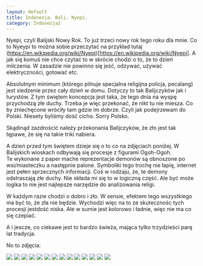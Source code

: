 ```yaml
---
layout: default
title: Indonezja. Bali. Nyepi.
category: Indonezja2
---
```


Nyepi, czyli Balijski Nowy Rok. To już trzeci nowy rok tego roku dla mnie. Co to Nyeypi to można sobie przeczytać na przykład tutaj 
(https://en.wikipedia.org/wiki/Nyepi)[https://en.wikipedia.org/wiki/Nyepi]. A jak się komuś nie chce czytać to w skrócie chodzi o to, 
że to dzień milczenia. W zasadzie nie powinno się jeść, odzywać, używać elektryczności, gotować etc.

Absolutnym minimum (którego pilnuje specjalna religijna policja, pecalang) jest siedzenie przez cały dzień w domu. Dotyczy to tak 
Balijczyków jak i turystów. Z tym świętem koncepcja jest taka, że tego dnia na wyspę przychodzą złe duchy. Trzeba je więc przekonać, 
że nikt tu nie miesza. Co by zniechęcone wróciły tam gdzie im  dobrze. Czyli jak podejrzewam do Polski. Niesety byliśmy dość cicho. 
Sorry Polsko. 

Skądinąd zazdrościć należy przekonania Balijczyków, że zło jest tak tępawe, że się na takie triki nabiera.

A dzień przed tym świętem dzieje się o to co na zdjęciach poniżej. W Balijskich wioskach odbywają się procesje z figurami Ogoh-Ogoh.  
Te  wykonane z paper mache reprezentacje demonów są obnoszone po wsi/miasteczku a następnie palone. Symboliki tego trochę nie łapię, 
internet jest pełen sprzecznych informacji. Coś w rodzaju, że, te demony odstraszają złe duchy. Nie składa mi się to w logiczną część. 
Ale być może logika to nie jest najlepsze narzędzie do analizowania religi.

W każdym razie chodzi o dobro i zło. W sensie, efektem tego wszystkiego ma być to, że zła nie będzie. Wychodzi więc na to ze 
skutecznośc tych procesji jestdość niska. Ale w sumie jest kolorowo i ładnie, więc nie ma co się czepiać. 

A i jescze, co ciekawe jest to bardzo świeża, mająca tylko trzydzieści parę lat tradycja. 

No to zdjęcia:

<img src='https://www.dropbox.com/s/thbk009ck9tray8/01.jpg?raw=1' />

<img src='https://www.dropbox.com/s/yuoyxqb7gkyhxk5/02.jpg?raw=1' />

<img src='https://www.dropbox.com/s/n5y2haxl9kjz8f0/03.jpg?raw=1' />

<img src='https://www.dropbox.com/s/t8tz4jzu5puy41q/04.jpg?raw=1' />

<img src='https://www.dropbox.com/s/mujh9k49isxprt7/05.jpg?raw=1' />

<img src='https://www.dropbox.com/s/df7u650oowua9x2/06.jpg?raw=1' />

<img src='https://www.dropbox.com/s/48pzh3whwgkr84a/07.jpg?raw=1' />

<img src='https://www.dropbox.com/s/bnl8y0gey77vfxc/08.jpg?raw=1' />

<img src='https://www.dropbox.com/s/zq4zu2up1czo13t/09.jpg?raw=1' />

<img src='https://www.dropbox.com/s/kgy5678aboph941/10.jpg?raw=1' />

<img src='https://www.dropbox.com/s/cekvunfxysnhz4w/11.jpg?raw=1' />

<img src='https://www.dropbox.com/s/8vefa6x722k30cu/12.jpg?raw=1' />

<img src='https://www.dropbox.com/s/7ywmrhgwwbc1hx0/13.jpg?raw=1' />

<img src='https://www.dropbox.com/s/h9z0yapptpdz5hr/14.jpg?raw=1' />
